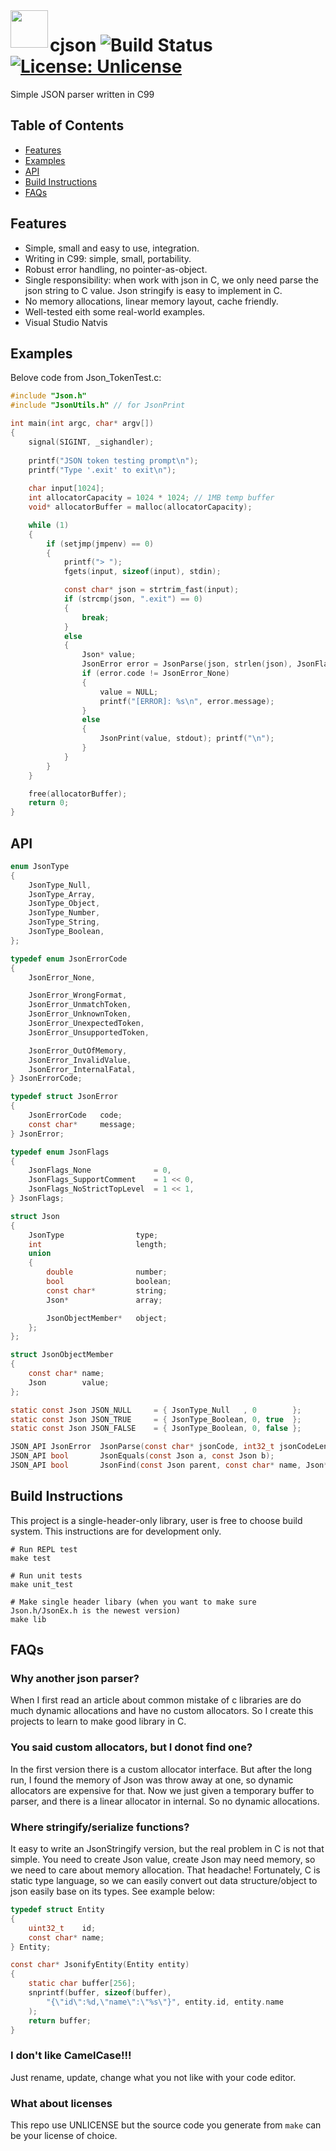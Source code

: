 <img align="left" src="https://upload.wikimedia.org/wikipedia/commons/thumb/c/c9/JSON_vector_logo.svg/1024px-JSON_vector_logo.svg.png" width="60" height="60" />

# cjson ![Build Status](https://github.com/maihd/cjson/actions/workflows/unit-tests.yml/badge.svg) [![License: Unlicense](https://img.shields.io/badge/license-Unlicense-blue.svg)](http://unlicense.org/)
Simple JSON parser written in C99

## Table of Contents
- [Features](#features)
- [Examples](#examples)
- [API](#api)
- [Build Instructions](#build-instructions)
- [FAQs](#faqs)

## Features
- Simple, small and easy to use, integration.
- Writing in C99: simple, small, portability.
- Robust error handling, no pointer-as-object.
- Single responsibility: when work with json in C, we only need parse the json string to C value. Json stringify is easy to implement in C.
- No memory allocations, linear memory layout, cache friendly.
- Well-tested eith some real-world examples.
- Visual Studio Natvis

## Examples
Belove code from Json_TokenTest.c:
```C
#include "Json.h"
#include "JsonUtils.h" // for JsonPrint

int main(int argc, char* argv[])
{
    signal(SIGINT, _sighandler);
    
    printf("JSON token testing prompt\n");
    printf("Type '.exit' to exit\n");
    
    char input[1024];
    int allocatorCapacity = 1024 * 1024; // 1MB temp buffer
    void* allocatorBuffer = malloc(allocatorCapacity);

    while (1)
    {
	    if (setjmp(jmpenv) == 0)
	    {
	        printf("> ");
	        fgets(input, sizeof(input), stdin);

	        const char* json = strtrim_fast(input);
	        if (strcmp(json, ".exit") == 0)
	        {
                break;
	        }
	        else
            {
                Json* value;
                JsonError error = JsonParse(json, strlen(json), JsonFlags_NoStrictTopLevel, allocatorBuffer, allocatorCapacity, &value);
                if (error.code != JsonError_None)
                {
                    value = NULL;
                    printf("[ERROR]: %s\n", error.message);
                }
                else
                {
                    JsonPrint(value, stdout); printf("\n");
                }
	        }
	    }
    }

    free(allocatorBuffer);
    return 0;
}
```

## API
```C
enum JsonType
{
    JsonType_Null,
    JsonType_Array,
    JsonType_Object,
    JsonType_Number,
    JsonType_String,
    JsonType_Boolean,
};

typedef enum JsonErrorCode
{
    JsonError_None,

    JsonError_WrongFormat,
    JsonError_UnmatchToken,
    JsonError_UnknownToken,
    JsonError_UnexpectedToken,
    JsonError_UnsupportedToken,

    JsonError_OutOfMemory,
    JsonError_InvalidValue,
    JsonError_InternalFatal,
} JsonErrorCode;

typedef struct JsonError
{
    JsonErrorCode   code;
    const char*     message;
} JsonError;

typedef enum JsonFlags
{
    JsonFlags_None              = 0,
    JsonFlags_SupportComment    = 1 << 0,
    JsonFlags_NoStrictTopLevel  = 1 << 1,
} JsonFlags;

struct Json
{
    JsonType                type;
    int                     length;
    union 
    {
        double              number;
        bool                boolean;   
        const char*         string;
        Json*               array;

        JsonObjectMember*   object;
    };
};

struct JsonObjectMember
{
    const char* name;
    Json        value;
};

static const Json JSON_NULL     = { JsonType_Null   , 0        };
static const Json JSON_TRUE     = { JsonType_Boolean, 0, true  };
static const Json JSON_FALSE    = { JsonType_Boolean, 0, false };

JSON_API JsonError  JsonParse(const char* jsonCode, int32_t jsonCodeLength, JsonFlags flags, void* buffer, int32_t bufferSize, Json* result);
JSON_API bool       JsonEquals(const Json a, const Json b);
JSON_API bool       JsonFind(const Json parent, const char* name, Json* result);
```

## Build Instructions
This project is a single-header-only library, user is free to choose build system. This instructions are for development only.
```
# Run REPL test
make test

# Run unit tests
make unit_test

# Make single header libary (when you want to make sure Json.h/JsonEx.h is the newest version)
make lib
```

## FAQs
### Why another json parser?
When I first read an article about common mistake of c libraries are do much dynamic allocations and have no custom allocators. So I create this projects to learn to make good library in C.

### You said custom allocators, but I donot find one?
In the first version there is a custom allocator interface. But after the long run, I found the memory of Json was throw away at one, so dynamic allocators are expensive for that. Now we just given a temporary buffer to parser, and there is a linear allocator in internal. So no dynamic allocations.

### Where stringify/serialize functions?
It easy to write an JsonStringify version, but the real problem in C is not that simple. You need to create Json value, create Json may need memory, so we need to care about memory allocation. That headache! Fortunately, C is static type language, so we can easily convert out data structure/object to json easily base on its types. See example below:
```C
typedef struct Entity
{
    uint32_t    id;
    const char* name;
} Entity;

const char* JsonifyEntity(Entity entity)
{
    static char buffer[256];
    snprintf(buffer, sizeof(buffer), 
        "{\"id\":%d,\"name\":\"%s\"}", entity.id, entity.name
    );
    return buffer;
}
```

### I don't like CamelCase!!!
Just rename, update, change what you not like with your code editor.

### What about licenses
This repo use UNLICENSE but the source code you generate from `make` can be your license of choice.